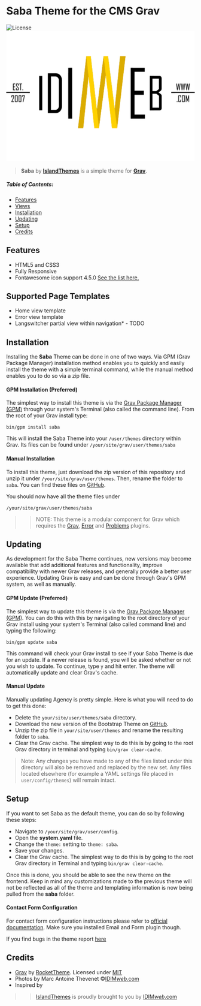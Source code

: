 # Saba Theme for the CMS Grav

![License](https://img.shields.io/badge/License-MIT-blue.svg)
![Saba](assets/readme_1.png)

> **Saba** by [**IslandThemes**](https://github.com/IslandThemes) is a simple theme for [**Grav**](http://getgrav.org). 

##### Table of Contents:

* [Features](#features)
* [Views](#twig-views)
* [Installation](#installation)
* [Updating](#updating)
* [Setup](#setup)
* [Credits](#credits)

## Features
* HTML5 and CSS3
* Fully Responsive
* Fontawesome icon support 4.5.0 [See the list here.](http://fortawesome.github.io/Font-Awesome/icons)

## Supported Page Templates
* Home view template
* Error view template
* Langswitcher partial view within navigation* - TODO

## Installation
Installing the **Saba** Theme can be done in one of two ways. Via GPM (Grav Package Manager) installation method enables you to quickly and easily install the theme with a simple terminal command, while the manual method enables you to do so via a zip file.

#### GPM Installation (Preferred)

The simplest way to install this theme is via the [Grav Package Manager (GPM)](http://learn.getgrav.org/advanced/grav-gpm) through your system's Terminal (also called the command line). From the root of your Grav install type:

    bin/gpm install saba

This will install the Saba Theme into your `/user/themes` directory within Grav. Its files can be found under `/your/site/grav/user/themes/saba`

#### Manual Installation

To install this theme, just download the zip version of this repository and unzip it under `/your/site/grav/user/themes`. Then, rename the folder to `saba`. You can find these files on [GitHub](https://github.com/IslandThemes/grav-theme-saba).

You should now have all the theme files under

    /your/site/grav/user/themes/saba
	
>> NOTE: This theme is a modular component for Grav which requires the [Grav](http://github.com/getgrav/grav), [Error](https://github.com/getgrav/grav-theme-error) and [Problems](https://github.com/getgrav/grav-plugin-problems) plugins.

## Updating
As development for the Saba Theme continues, new versions may become available that add additional features and functionality, improve compatibility with newer Grav releases, and generally provide a better user experience. Updating Grav is easy and can be done through Grav's GPM system, as well as manually.

#### GPM Update (Preferred)

The simplest way to update this theme is via the [Grav Package Manager (GPM)](http://learn.getgrav.org/advanced/grav-gpm). You can do this with this by navigating to the root directory of your Grav install using your system's Terminal (also called command line) and typing the following:

    bin/gpm update saba

This command will check your Grav install to see if your Saba Theme is due for an update. If a newer release is found, you will be asked whether or not you wish to update. To continue, type `y` and hit enter. The theme will automatically update and clear Grav's cache.

#### Manual Update

Manually updating Agency is pretty simple. Here is what you will need to do to get this done:

* Delete the `your/site/user/themes/saba` directory.
* Download the new version of the Bootstrap Theme on [GitHub](https://github.com/IslandThemes/grav-theme-saba).
* Unzip the zip file in `your/site/user/themes` and rename the resulting folder to `saba`.
* Clear the Grav cache. The simplest way to do this is by going to the root Grav directory in terminal and typing `bin/grav clear-cache`.

> Note: Any changes you have made to any of the files listed under this directory will also be removed and replaced by the new set. Any files located elsewhere (for example a YAML settings file placed in `user/config/themes`) will remain intact.

## Setup
If you want to set Saba as the default theme, you can do so by following these steps:

* Navigate to `/your/site/grav/user/config`.
* Open the **system.yaml** file.
* Change the `theme:` setting to `theme: saba`.
* Save your changes.
* Clear the Grav cache. The simplest way to do this is by going to the root Grav directory in Terminal and typing `bin/grav clear-cache`.

Once this is done, you should be able to see the new theme on the frontend. Keep in mind any customizations made to the previous theme will not be reflected as all of the theme and templating information is now being pulled from the **saba** folder.

#### Contact Form Configuration
For contact form configuration instructions please refer to [official documentation](http://learn.getgrav.org/advanced/contact-form). Make sure you installed Email and Form plugin though.

If you find bugs in the theme report [here](https://github.com/IslandThemes/grav-theme-saba/issues)

## Credits
* [Grav](http://getgrav.org) by [RocketTheme](http://www.rockettheme.com). Licensed under [MIT](https://github.com/IslandThemes/grav-theme-saba/master/LICENSE.md)
* Photos by Marc Antoine Thevenet ©[IDIM<em>web</em>.com](http://idimweb.com)
* Inspired by 

>> [IslandThemes](https://github.com/IslandThemes) is proudly brought to you by [IDIM<em>web</em>.com](http://idimweb.com)
